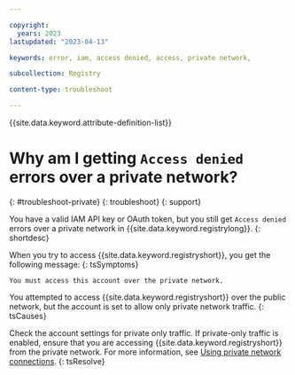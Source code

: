 ```yaml
---

copyright:
  years: 2023
lastupdated: "2023-04-13"

keywords: error, iam, access denied, access, private network,

subcollection: Registry

content-type: troubleshoot

---
```


{{site.data.keyword.attribute-definition-list}}

# Why am I getting `Access denied` errors over a private network?
{: #troubleshoot-private}
{: troubleshoot}
{: support}

You have a valid IAM API key or OAuth token, but you still get `Access denied` errors over a private network in {{site.data.keyword.registrylong}}.
{: shortdesc}

When you try to access {{site.data.keyword.registryshort}}, you get the following message:
{: tsSymptoms}

`You must access this account over the private network.`

You attempted to access {{site.data.keyword.registryshort}} over the public network, but the account is set to allow only private network traffic.
{: tsCauses}

Check the account settings for private only traffic. If private-only traffic is enabled, ensure that you are accessing {{site.data.keyword.registryshort}} from the private network. For more information, see [Using private network connections](/docs/Registry?topic=Registry-registry_private#registry_private_images).
{: tsResolve}
